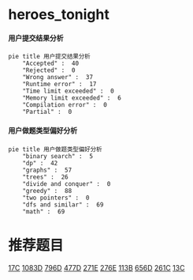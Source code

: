 # heroes_tonight

<!-- tabs:start -->



#### **用户提交结果分析**

```mermaid
pie title 用户提交结果分析
    "Accepted" :  40
    "Rejected" :  0
    "Wrong answer" :  37
    "Runtime error" :  17
    "Time limit exceeded" :  0
    "Memory limit exceeded" :  6
    "Compilation error" :  0
    "Partial" :  0
```

#### **用户做题类型偏好分析**

```mermaid
pie title 用户做题类型偏好分析
    "binary search" :  5
    "dp" :  42
    "graphs" :  57
    "trees" :  26
    "divide and conquer" :  0
    "greedy" :  88
    "two pointers" :  0
    "dfs and similar" :  69
    "math" :  69
```



<!-- tabs:end -->
# 推荐题目
[17C](https://codeforces.com/contest/17/problem/C)
[1083D](https://codeforces.com/contest/1083/problem/D)
[796D](https://codeforces.com/contest/796/problem/D)
[477D](https://codeforces.com/contest/477/problem/D)
[271E](https://codeforces.com/contest/271/problem/E)
[276E](https://codeforces.com/contest/276/problem/E)
[113B](https://codeforces.com/contest/113/problem/B)
[656D](https://codeforces.com/contest/656/problem/D)
[261C](https://codeforces.com/contest/261/problem/C)
[13C](https://codeforces.com/contest/13/problem/C)
